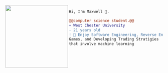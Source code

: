 <img align="left" height="200" src="https://media.giphy.com/media/ao9DUiTKH60XS/giphy.gif"/>

```diff
Hi, I'm Maxwell 🔮.

@@computer science student.@@
+ West Chester University
- 21 years old
! 📖 Enjoy Software Engineering, Reverse Engineering
Games, and Developing Trading Stratigies
that involve machine learning
```
